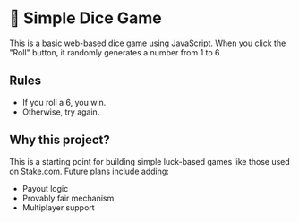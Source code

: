 # 🎲 Simple Dice Game

This is a basic web-based dice game using JavaScript. When you click the "Roll" button, it randomly generates a number from 1 to 6.

## Rules
- If you roll a 6, you win.
- Otherwise, try again.

## Why this project?
This is a starting point for building simple luck-based games like those used on Stake.com. Future plans include adding:
- Payout logic
- Provably fair mechanism
- Multiplayer support
